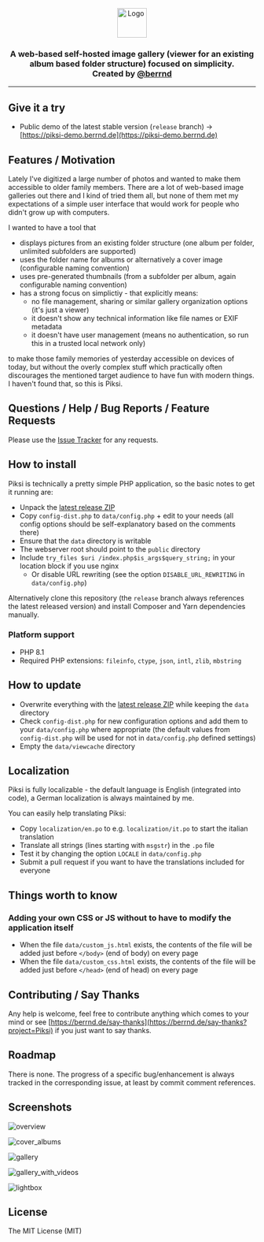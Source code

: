<div align="center">
<img alt="Logo" height="60" src="https://raw.githubusercontent.com/berrnd/piksi/main/public/img/logo.svg?sanitize=true" />
<h3>A web-based self-hosted image gallery (viewer for an existing album based folder structure) focused on simplicity.<br>Created by <a href="https://github.com/berrnd">@berrnd</a></h3>
</div>

-----

## Give it a try

- Public demo of the latest stable version (`release` branch) &rarr; [https://piksi-demo.berrnd.de](https://piksi-demo.berrnd.de)

## Features / Motivation

Lately I've digitized a large number of photos and wanted to make them accessible to older family members. There are a lot of web-based image galleries out there and I kind of tried them all, but none of them met my expectations of a simple user interface that would work for people who didn't grow up with computers.

I wanted to have a tool that

- displays pictures from an existing folder structure (one album per folder, unlimited subfolders are supported)
- uses the folder name for albums or alternatively a cover image (configurable naming convention)
- uses pre-generated thumbnails (from a subfolder per album, again configurable naming convention)
- has a strong focus on simplictiy - that explicitly means:
  - no file management, sharing or similar gallery organization options (it's just a viewer)
  - it doesn't show any technical information like file names or EXIF metadata
  - it doesn't have user management (means no authentication, so run this in a trusted local network only)

to make those family memories of yesterday accessible on devices of today, but without the overly complex stuff which practically often discourages the mentioned target audience to have fun with modern things. I haven't found that, so this is Piksi.

## Questions / Help / Bug Reports / Feature Requests

Please use the [Issue Tracker](https://github.com/berrnd/piksi/issues/new/choose) for any requests.

## How to install

Piksi is technically a pretty simple PHP application, so the basic notes to get it running are:

- Unpack the [latest release ZIP](https://github.com/berrnd/piksi/releases/latest)
- Copy `config-dist.php` to `data/config.php` + edit to your needs (all config options should be self-explanatory based on the comments there)
- Ensure that the `data` directory is writable
- The webserver root should point to the `public` directory
- Include `try_files $uri /index.php$is_args$query_string;` in your location block if you use nginx
  - Or disable URL rewriting (see the option `DISABLE_URL_REWRITING` in `data/config.php`)

Alternatively clone this repository (the `release` branch always references the latest released version) and install Composer and Yarn dependencies manually.

### Platform support

- PHP 8.1
- Required PHP extensions: `fileinfo`, `ctype`, `json`, `intl`, `zlib`, `mbstring`

## How to update

- Overwrite everything with the [latest release ZIP](https://github.com/berrnd/piksi/releases/latest) while keeping the `data` directory
- Check `config-dist.php` for new configuration options and add them to your `data/config.php` where appropriate (the default values from `config-dist.php` will be used for not in `data/config.php` defined settings)
- Empty the `data/viewcache` directory

## Localization

Piksi is fully localizable - the default language is English (integrated into code), a German localization is always maintained by me.

You can easily help translating Piksi:

- Copy `localization/en.po` to e.g. `localization/it.po` to start the italian translation
- Translate all strings (lines starting with `msgstr`) in the `.po` file
- Test it by changing the option `LOCALE` in `data/config.php`
- Submit a pull request if you want to have the translations included for everyone

## Things worth to know

### Adding your own CSS or JS without to have to modify the application itself

- When the file `data/custom_js.html` exists, the contents of the file will be added just before `</body>` (end of body) on every page
- When the file `data/custom_css.html` exists, the contents of the file will be added just before `</head>` (end of head) on every page

## Contributing / Say Thanks

Any help is welcome, feel free to contribute anything which comes to your mind or see [https://berrnd.de/say-thanks](https://berrnd.de/say-thanks?project=Piksi) if you just want to say thanks.

## Roadmap

There is none. The progress of a specific bug/enhancement is always tracked in the corresponding issue, at least by commit comment references.

## Screenshots

![overview](https://github.com/berrnd/piksi/raw/main/.github/publication_assets/overview.png "overview")

![cover_albums](https://github.com/berrnd/piksi/raw/main/.github/publication_assets/cover_albums.png "cover_albums")

![gallery](https://github.com/berrnd/piksi/raw/main/.github/publication_assets/gallery.png "gallery")

![gallery_with_videos](https://github.com/berrnd/piksi/raw/main/.github/publication_assets/gallery_with_videos.png "gallery_with_videos")

![lightbox](https://github.com/berrnd/piksi/raw/main/.github/publication_assets/lightbox.png "lightbox")

## License

The MIT License (MIT)

